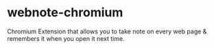# webnote-chromium
Chromium Extension that allows you to take note on every web page &amp; remembers it when you open it next time.
